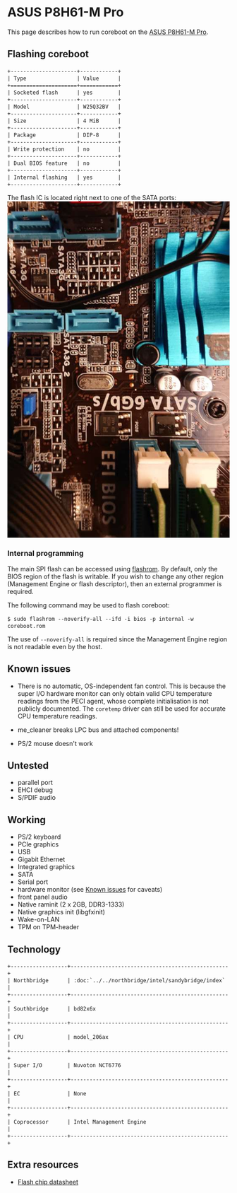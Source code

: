 # ASUS P8H61-M Pro

This page describes how to run coreboot on the [ASUS P8H61-M Pro].

## Flashing coreboot

```eval_rst
+---------------------+------------+
| Type                | Value      |
+=====================+============+
| Socketed flash      | yes        |
+---------------------+------------+
| Model               | W25Q32BV   |
+---------------------+------------+
| Size                | 4 MiB      |
+---------------------+------------+
| Package             | DIP-8      |
+---------------------+------------+
| Write protection    | no         |
+---------------------+------------+
| Dual BIOS feature   | no         |
+---------------------+------------+
| Internal flashing   | yes        |
+---------------------+------------+
```

The flash IC is located right next to one of the SATA ports:
![](p8h61-m_pro.jpg)

### Internal programming

The main SPI flash can be accessed using [flashrom]. By default, only
the BIOS region of the flash is writable. If you wish to change any
other region (Management Engine or flash descriptor), then an external
programmer is required.

The following command may be used to flash coreboot:

```
$ sudo flashrom --noverify-all --ifd -i bios -p internal -w coreboot.rom
```

The use of `--noverify-all` is required since the Management Engine
region is not readable even by the host.

## Known issues

- There is no automatic, OS-independent fan control. This is because
  the super I/O hardware monitor can only obtain valid CPU temperature
  readings from the PECI agent, whose complete initialisation is not
  publicly documented. The `coretemp` driver can still be used for
  accurate CPU temperature readings.

- me_cleaner breaks LPC bus and attached components!
- PS/2 mouse doesn't work

## Untested

- parallel port
- EHCI debug
- S/PDIF audio

## Working

- PS/2 keyboard
- PCIe graphics
- USB
- Gigabit Ethernet
- Integrated graphics
- SATA
- Serial port
- hardware monitor (see [Known issues](#known-issues) for caveats)
- front panel audio
- Native raminit (2 x 2GB, DDR3-1333)
- Native graphics init (libgfxinit)
- Wake-on-LAN
- TPM on TPM-header

## Technology

```eval_rst
+------------------+--------------------------------------------------+
| Northbridge      | :doc:`../../northbridge/intel/sandybridge/index` |
+------------------+--------------------------------------------------+
| Southbridge      | bd82x6x                                          |
+------------------+--------------------------------------------------+
| CPU              | model_206ax                                      |
+------------------+--------------------------------------------------+
| Super I/O        | Nuvoton NCT6776                                  |
+------------------+--------------------------------------------------+
| EC               | None                                             |
+------------------+--------------------------------------------------+
| Coprocessor      | Intel Management Engine                          |
+------------------+--------------------------------------------------+
```

## Extra resources

- [Flash chip datasheet][W25Q32BV]

[ASUS P8H61-M Pro]: https://www.asus.com/Motherboards/P8H61M_Pro/
[W25Q32BV]: https://www.winbond.com/resource-files/w25q32bv_revi_100413_wo_automotive.pdf
[flashrom]: https://flashrom.org/Flashrom
